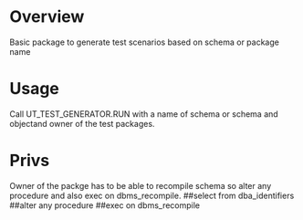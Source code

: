 # Overview
Basic package to generate test scenarios based on schema or package name

# Usage
Call UT_TEST_GENERATOR.RUN with a name of schema or schema and objectand owner of the test packages.

# Privs
Owner of the packge has to be able to recompile schema so alter any procedure and also exec on dbms_recompile.
##select from dba_identifiers
##alter any procedure
##exec on dbms_recompile

